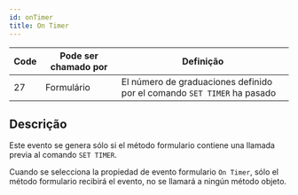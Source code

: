 ```yaml
---
id: onTimer
title: On Timer
---
```


| Code | Pode ser chamado por | Definição                                                               |
| ---- | -------------------- | ----------------------------------------------------------------------- |
| 27   | Formulário           | El número de graduaciones definido por el comando `SET TIMER` ha pasado |

## Descrição

Este evento se genera sólo si el método formulario contiene una llamada previa al comando `SET TIMER`.

Cuando se selecciona la propiedad de evento formulario `On Timer`, sólo el método formulario recibirá el evento, no se llamará a ningún método objeto.
